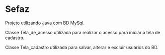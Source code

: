 # Sefaz

Projeto utilizando Java com BD MySql.

Classe Tela_de_acesso utilizada para realizar o acesso para iniciar a tela de cadastro.

Classe Tela_cadastro utilizada para salvar, alterar e excluir usuários do BD.
